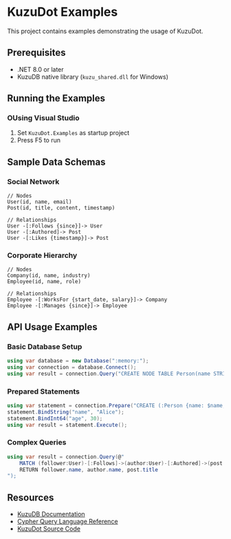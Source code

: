 # KuzuDot Examples

This project contains examples demonstrating the usage of KuzuDot.

## Prerequisites

- .NET 8.0 or later
- KuzuDB native library (`kuzu_shared.dll` for Windows)

## Running the Examples

### OUsing Visual Studio
1. Set `KuzuDot.Examples` as startup project
2. Press F5 to run


## Sample Data Schemas

### Social Network
```cypher
// Nodes
User(id, name, email)
Post(id, title, content, timestamp)

// Relationships  
User -[:Follows {since}]-> User
User -[:Authored]-> Post
User -[:Likes {timestamp}]-> Post
```

### Corporate Hierarchy
```cypher
// Nodes
Company(id, name, industry)
Employee(id, name, role)

// Relationships
Employee -[:WorksFor {start_date, salary}]-> Company
Employee -[:Manages {since}]-> Employee
```

## API Usage Examples

### Basic Database Setup
```csharp
using var database = new Database(":memory:");
using var connection = database.Connect();
using var result = connection.Query("CREATE NODE TABLE Person(name STRING, PRIMARY KEY(name))");
```

### Prepared Statements
```csharp
using var statement = connection.Prepare("CREATE (:Person {name: $name, age: $age})");
statement.BindString("name", "Alice");
statement.BindInt64("age", 30);
using var result = statement.Execute();
```

### Complex Queries
```csharp
using var result = connection.Query(@"
    MATCH (follower:User)-[:Follows]->(author:User)-[:Authored]->(post:Post)
    RETURN follower.name, author.name, post.title
");
```

## Resources

- [KuzuDB Documentation](https://kuzudb.com/)
- [Cypher Query Language Reference](https://docs.kuzudb.com/cypher/)
- [KuzuDot Source Code](../KuzuDot/)
